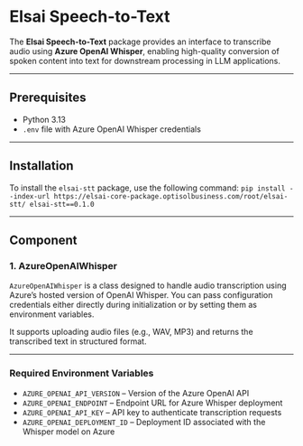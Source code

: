# Elsai Speech-to-Text

The **Elsai Speech-to-Text** package provides an interface to transcribe audio using **Azure OpenAI Whisper**, enabling high-quality conversion of spoken content into text for downstream processing in LLM applications.

---

## Prerequisites

* Python 3.13
* `.env` file with Azure OpenAI Whisper credentials

---

## Installation

To install the `elsai-stt` package, use the following command:
`pip install --index-url https://elsai-core-package.optisolbusiness.com/root/elsai-stt/ elsai-stt==0.1.0`

---

## Component

### 1. AzureOpenAIWhisper

`AzureOpenAIWhisper` is a class designed to handle audio transcription using Azure’s hosted version of OpenAI Whisper. You can pass configuration credentials either directly during initialization or by setting them as environment variables.

It supports uploading audio files (e.g., WAV, MP3) and returns the transcribed text in structured format.

---

### Required Environment Variables

* `AZURE_OPENAI_API_VERSION` – Version of the Azure OpenAI API
* `AZURE_OPENAI_ENDPOINT` – Endpoint URL for Azure Whisper deployment
* `AZURE_OPENAI_API_KEY` – API key to authenticate transcription requests
* `AZURE_OPENAI_DEPLOYMENT_ID` – Deployment ID associated with the Whisper model on Azure


